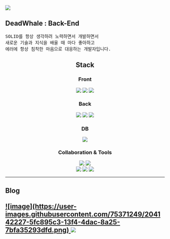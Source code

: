 
<img   src="https://capsule-render.vercel.app/api?type=waving&color=auto&height=200&section=header&text=DeadWhale&fontSize=40&animation=fadeIn&fontAlignY=38&descAlignY=51&descAlign=62">



## DeadWhale : Back-End
<pre>
SOLID를 항상 생각하려 노력하면서 개발하면서 
새로운 기술과 지식을 배울 때 마다 좋아하고
에러에 항상 침착한 마음으로 대응하는 개발자입니다.
</pre>

<div style="text-align: center;">

## Stack 

### Front
<img src="https://img.shields.io/badge/html5-E34F26?style=for-the-badge&logo=html5&logoColor=white">
<img src="https://img.shields.io/badge/css-1572B6?style=for-the-badge&logo=css3&logoColor=white">
<img src="https://img.shields.io/badge/javascript-F7DF1E?style=for-the-badge&logo=javascript&logoColor=black">
<br>

### Back
<img src="https://img.shields.io/badge/java1.8-007396?style=for-the-badge&logo=java&logoColor=white"> 
<img src="https://img.shields.io/badge/Spring-6DB33F?style=for-the-badge&logo=Spring&logoColor=white">
<img src="https://img.shields.io/badge/Spring%20Boot-6DB33F?style=for-the-badge&logo=SpringBoot&logoColor=white">
<br>

### DB
<img src="https://img.shields.io/badge/oracle-F80000?style=for-the-badge&logo=oracle&logoColor=white">
<br>

### Collaboration & Tools
<img src="https://img.shields.io/badge/Gradle-02303A?style=for-the-badge&logo=Gradle&logoColor=white">
<img src="https://img.shields.io/badge/Maven-C71A36?style=for-the-badge&logo=Apache-Maven&logoColor=white">
<br>
<img src="https://img.shields.io/badge/github-181717?style=for-the-badge&logo=github&logoColor=white">
<img src="https://img.shields.io/badge/Slack-4A154B?style=for-the-badge&logo=slack&logoColor=white">
<img src="https://img.shields.io/badge/Notion-000000?style=for-the-badge&logo=Notion&logoColor=white">
<br>
</div>

<hr>

<h2> Blog 
<br>
<br>
<a href="https://velog.io/@disdos0928">  
![image](https://user-images.githubusercontent.com/75371249/204142227-5fc895c3-13f4-4dac-8a25-7bfa35293dfd.png)
</a>

<a href="https://deadwhale.notion.site/dc572a2b5f744015842229fbae371bbc">
<img src="https://velog.velcdn.com/images/disdos0928/post/edecf70e-bb4a-46bf-9c75-82ada533921b/image.png">    
</a>
